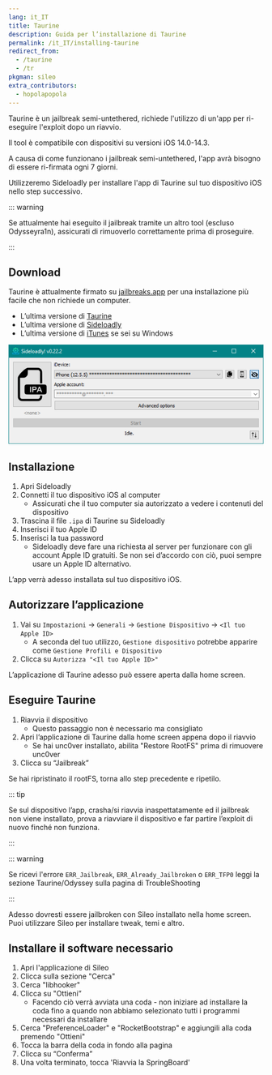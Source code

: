 ```yaml
---
lang: it_IT
title: Taurine
description: Guida per l’installazione di Taurine
permalink: /it_IT/installing-taurine
redirect_from:
  - /taurine
  - /tr
pkgman: sileo
extra_contributors:
  - hopolapopola
---
```


Taurine è un <router-link to="/it_IT/types-of-jailbreak/#semi-untethered-jailbreaks">jailbreak semi-untethered</router-link>, richiede l'utilizzo di un'app per ri-eseguire l'exploit dopo un riavvio.

Il tool è compatibile con dispositivi su versioni iOS 14.0-14.3.

A causa di come funzionano i jailbreak semi-untethered, l'app avrà bisogno di essere <router-link to="/it_IT/resigning-apps">ri-firmata</router-link> ogni 7 giorni.

Utilizzeremo Sideloadly per installare l'app di Taurine sul tuo dispositivo iOS nello step successivo.

::: warning

Se attualmente hai eseguito il jailbreak tramite un altro tool (escluso Odysseyra1n), assicurati di <router-link to="/it_IT/restoring-rootfs">rimuoverlo correttamente</router-link> prima di proseguire.

:::

## Download

<div class="custom-container tip" id="ifJailbreaksAppSigned"><p>
Taurine è attualmente firmato su <a href="https://jailbreaks.app/" target="_blank">jailbreaks.app</a> per una installazione più facile che non richiede un computer.
</p></div>

- L’ultima versione di [Taurine](https://taurine.app/)
- L’ultima versione di [Sideloadly](https://sideloadly.io/)
- L’ultima versione di [iTunes](https://www.apple.com/itunes/download/win32) se sei su Windows

![Uno screenshot dell’applicazione di Sideloadly (Windows)](/assets/images/sideloadly_win.png)

## Installazione

1. Apri Sideloadly
1. Connetti il tuo dispositivo iOS al computer
    - Assicurati che il tuo computer sia autorizzato a vedere i contenuti del dispositivo
1. Trascina il file `.ipa` di Taurine su Sideloadly
1. Inserisci il tuo Apple ID
1. Inserisci la tua password
    - Sideloadly deve fare una richiesta al server per funzionare con gli account Apple ID gratuiti. Se non sei d’accordo con ciò, puoi sempre usare un Apple ID alternativo.

L’app verrà adesso installata sul tuo dispositivo iOS.

## Autorizzare l’applicazione

1. Vai su `Impostazioni` -> `Generali` -> `Gestione Dispositivo` -> `<Il tuo Apple ID>`
    - A seconda del tuo utilizzo, `Gestione dispositivo` potrebbe apparire come `Gestione Profili e Dispositivo`
1. Clicca su `Autorizza "<Il tuo Apple ID>"`

L’applicazione di Taurine adesso può essere aperta dalla home screen.

## Eseguire Taurine

1. Riavvia il dispositivo
    - Questo passaggio non è necessario ma consigliato
1. Apri l’applicazione di Taurine dalla home screen appena dopo il riavvio
    - Se hai unc0ver installato, abilita "Restore RootFS" prima di rimuovere unc0ver
1. Clicca su “Jailbreak”

Se hai ripristinato il rootFS, torna allo step precedente e ripetilo.

::: tip

Se sul dispositivo l’app, crasha/si riavvia inaspettatamente ed il jailbreak non viene installato, prova a riavviare il dispositivo e far partire l’exploit di nuovo finché non funziona.

:::

::: warning

Se ricevi l'errore `ERR_Jailbreak`, `ERR_Already_Jailbroken` o `ERR_TFP0` leggi la sezione Taurine/Odyssey <router-link to="/it_IT/troubleshooting/#common-errors-on-odyssey-and-taurine">sulla</router-link> pagina di TroubleShooting

:::

Adesso dovresti essere jailbroken con Sileo installato nella home screen. Puoi utilizzare Sileo per installare <router-link to="/it_IT/faq/#what-are-tweaks">tweak</router-link>, temi e altro.

## Installare il software necessario

1. Apri l'applicazione di Sileo
1. Clicca sulla sezione "Cerca"
1. Cerca "libhooker"
1. Clicca su "Ottieni”
    - Facendo ciò verrà avviata una coda - non iniziare ad installare la coda fino a quando non abbiamo selezionato tutti i programmi necessari da installare
1. Cerca "PreferenceLoader" e "RocketBootstrap" e aggiungili alla coda premendo "Ottieni"
1. Tocca la barra della coda in fondo alla pagina
1. Clicca su “Conferma”
1. Una volta terminato, tocca 'Riavvia la SpringBoard'
